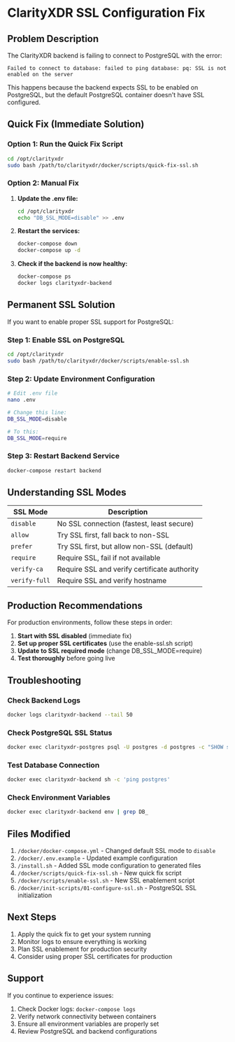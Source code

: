 # ClarityXDR SSL Configuration Fix

## Problem Description

The ClarityXDR backend is failing to connect to PostgreSQL with the error:
```
Failed to connect to database: failed to ping database: pq: SSL is not enabled on the server
```

This happens because the backend expects SSL to be enabled on PostgreSQL, but the default PostgreSQL container doesn't have SSL configured.

## Quick Fix (Immediate Solution)

### Option 1: Run the Quick Fix Script

```bash
cd /opt/clarityxdr
sudo bash /path/to/clarityxdr/docker/scripts/quick-fix-ssl.sh
```

### Option 2: Manual Fix

1. **Update the .env file:**
   ```bash
   cd /opt/clarityxdr
   echo "DB_SSL_MODE=disable" >> .env
   ```

2. **Restart the services:**
   ```bash
   docker-compose down
   docker-compose up -d
   ```

3. **Check if the backend is now healthy:**
   ```bash
   docker-compose ps
   docker logs clarityxdr-backend
   ```

## Permanent SSL Solution

If you want to enable proper SSL support for PostgreSQL:

### Step 1: Enable SSL on PostgreSQL

```bash
cd /opt/clarityxdr
sudo bash /path/to/clarityxdr/docker/scripts/enable-ssl.sh
```

### Step 2: Update Environment Configuration

```bash
# Edit .env file
nano .env

# Change this line:
DB_SSL_MODE=disable

# To this:
DB_SSL_MODE=require
```

### Step 3: Restart Backend Service

```bash
docker-compose restart backend
```

## Understanding SSL Modes

| SSL Mode | Description |
|----------|-------------|
| `disable` | No SSL connection (fastest, least secure) |
| `allow` | Try SSL first, fall back to non-SSL |
| `prefer` | Try SSL first, but allow non-SSL (default) |
| `require` | Require SSL, fail if not available |
| `verify-ca` | Require SSL and verify certificate authority |
| `verify-full` | Require SSL and verify hostname |

## Production Recommendations

For production environments, follow these steps in order:

1. **Start with SSL disabled** (immediate fix)
2. **Set up proper SSL certificates** (use the enable-ssl.sh script)
3. **Update to SSL required mode** (change DB_SSL_MODE=require)
4. **Test thoroughly** before going live

## Troubleshooting

### Check Backend Logs
```bash
docker logs clarityxdr-backend --tail 50
```

### Check PostgreSQL SSL Status
```bash
docker exec clarityxdr-postgres psql -U postgres -d postgres -c "SHOW ssl;"
```

### Test Database Connection
```bash
docker exec clarityxdr-backend sh -c 'ping postgres'
```

### Check Environment Variables
```bash
docker exec clarityxdr-backend env | grep DB_
```

## Files Modified

1. `/docker/docker-compose.yml` - Changed default SSL mode to `disable`
2. `/docker/.env.example` - Updated example configuration
3. `/install.sh` - Added SSL mode configuration to generated files
4. `/docker/scripts/quick-fix-ssl.sh` - New quick fix script
5. `/docker/scripts/enable-ssl.sh` - New SSL enablement script
6. `/docker/init-scripts/01-configure-ssl.sh` - PostgreSQL SSL initialization

## Next Steps

1. Apply the quick fix to get your system running
2. Monitor logs to ensure everything is working
3. Plan SSL enablement for production security
4. Consider using proper SSL certificates for production

## Support

If you continue to experience issues:

1. Check Docker logs: `docker-compose logs`
2. Verify network connectivity between containers
3. Ensure all environment variables are properly set
4. Review PostgreSQL and backend configurations
